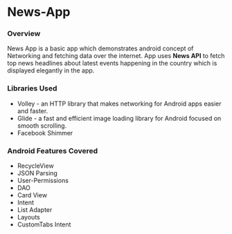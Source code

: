 # News-App

### Overview
News App is a basic app which demonstrates android concept of Networking and fetching data over the internet. App uses **News API** to fetch top news headlines about latest events happening in the country which is displayed elegantly in the app.

### Libraries Used
  * Volley - an HTTP library that makes networking for Android apps easier and faster.
  * Glide - a fast and efficient image loading library for Android focused on smooth scrolling.
  * Facebook Shimmer 
  
### Android Features Covered
  * RecycleView
  * JSON Parsing
  * User-Permissions
  * DAO
  * Card View
  * Intent
  * List Adapter
  * Layouts
  * CustomTabs Intent




